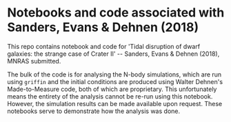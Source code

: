 # Notebooks and code associated with Sanders, Evans & Dehnen (2018)

This repo contains notebook and code for 'Tidal disruption of dwarf galaxies: the strange case of Crater II' -- Sanders, Evans & Dehnen (2018), MNRAS submitted.

The bulk of the code is for analysing the N-body simulations, which are run using ``griffin`` and the initial conditions are produced using Walter Dehnen's Made-to-Measure code, both of which are proprietary. This unfortunately means the entirety of the analysis cannot be re-run using this notebook. However, the simulation results can be made available upon request. These notebooks serve to demonstrate how the analysis was done.
